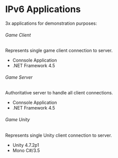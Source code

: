 # IPv6 Applications
3x applications for demonstration purposes:

###### Game Client
Represents single game client connection to server.
- Connsole Application
- .NET Framework 4.5

###### Game Server
Authoritative server to handle all client connections.
- Connsole Application
- .NET Framework 4.5

###### Game Unity
Represents single Unity client connection to server.
- Unity 4.7.2p1 
- Mono C#/3.5 
